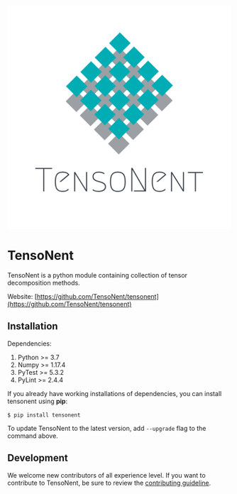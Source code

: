 ![](logo.png)

# TensoNent
TensoNent is a python module containing collection of tensor decomposition methods.

Website: [https://github.com/TensoNent/tensonent](https://github.com/TensoNent/tensonent)


## Installation

Dependencies:
1. Python >= 3.7
2. Numpy >= 1.17.4
3. PyTest >= 5.3.2
4. PyLint >= 2.4.4

If you already have working installations of dependencies, you can install tensonent using **pip**:
```text
$ pip install tensonent
```
To update TensoNent to the latest version, add ```--upgrade``` flag to the command above.


## Development

We welcome new contributors of all experience level. If you want to contribute to TensoNent,
be sure to review the [contributing guideline](CONTRIBUTING.md).
